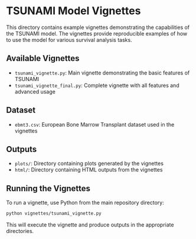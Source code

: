 # TSUNAMI Model Vignettes

This directory contains example vignettes demonstrating the capabilities of the TSUNAMI model. The vignettes provide reproducible examples of how to use the model for various survival analysis tasks.

## Available Vignettes

- `tsunami_vignette.py`: Main vignette demonstrating the basic features of TSUNAMI
- `tsunami_vignette_final.py`: Complete vignette with all features and advanced usage

## Dataset

- `ebmt3.csv`: European Bone Marrow Transplant dataset used in the vignettes

## Outputs

- `plots/`: Directory containing plots generated by the vignettes
- `html/`: Directory containing HTML outputs from the vignettes

## Running the Vignettes

To run a vignette, use Python from the main repository directory:

```bash
python vignettes/tsunami_vignette.py
```

This will execute the vignette and produce outputs in the appropriate directories.